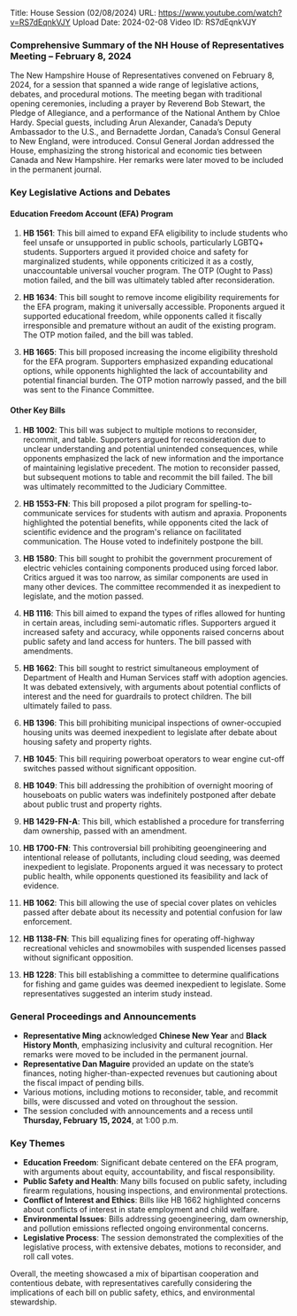 Title: House Session (02/08/2024)
URL: https://www.youtube.com/watch?v=RS7dEqnkVJY
Upload Date: 2024-02-08
Video ID: RS7dEqnkVJY

### Comprehensive Summary of the NH House of Representatives Meeting – February 8, 2024

The New Hampshire House of Representatives convened on February 8, 2024, for a session that spanned a wide range of legislative actions, debates, and procedural motions. The meeting began with traditional opening ceremonies, including a prayer by Reverend Bob Stewart, the Pledge of Allegiance, and a performance of the National Anthem by Chloe Hardy. Special guests, including Arun Alexander, Canada’s Deputy Ambassador to the U.S., and Bernadette Jordan, Canada’s Consul General to New England, were introduced. Consul General Jordan addressed the House, emphasizing the strong historical and economic ties between Canada and New Hampshire. Her remarks were later moved to be included in the permanent journal.

### Key Legislative Actions and Debates

#### **Education Freedom Account (EFA) Program**
1. **HB 1561**: This bill aimed to expand EFA eligibility to include students who feel unsafe or unsupported in public schools, particularly LGBTQ+ students. Supporters argued it provided choice and safety for marginalized students, while opponents criticized it as a costly, unaccountable universal voucher program. The OTP (Ought to Pass) motion failed, and the bill was ultimately tabled after reconsideration.
   
2. **HB 1634**: This bill sought to remove income eligibility requirements for the EFA program, making it universally accessible. Proponents argued it supported educational freedom, while opponents called it fiscally irresponsible and premature without an audit of the existing program. The OTP motion failed, and the bill was tabled.

3. **HB 1665**: This bill proposed increasing the income eligibility threshold for the EFA program. Supporters emphasized expanding educational options, while opponents highlighted the lack of accountability and potential financial burden. The OTP motion narrowly passed, and the bill was sent to the Finance Committee.

#### **Other Key Bills**
1. **HB 1002**: This bill was subject to multiple motions to reconsider, recommit, and table. Supporters argued for reconsideration due to unclear understanding and potential unintended consequences, while opponents emphasized the lack of new information and the importance of maintaining legislative precedent. The motion to reconsider passed, but subsequent motions to table and recommit the bill failed. The bill was ultimately recommitted to the Judiciary Committee.

2. **HB 1553-FN**: This bill proposed a pilot program for spelling-to-communicate services for students with autism and apraxia. Proponents highlighted the potential benefits, while opponents cited the lack of scientific evidence and the program's reliance on facilitated communication. The House voted to indefinitely postpone the bill.

3. **HB 1580**: This bill sought to prohibit the government procurement of electric vehicles containing components produced using forced labor. Critics argued it was too narrow, as similar components are used in many other devices. The committee recommended it as inexpedient to legislate, and the motion passed.

4. **HB 1116**: This bill aimed to expand the types of rifles allowed for hunting in certain areas, including semi-automatic rifles. Supporters argued it increased safety and accuracy, while opponents raised concerns about public safety and land access for hunters. The bill passed with amendments.

5. **HB 1662**: This bill sought to restrict simultaneous employment of Department of Health and Human Services staff with adoption agencies. It was debated extensively, with arguments about potential conflicts of interest and the need for guardrails to protect children. The bill ultimately failed to pass.

6. **HB 1396**: This bill prohibiting municipal inspections of owner-occupied housing units was deemed inexpedient to legislate after debate about housing safety and property rights.

7. **HB 1045**: This bill requiring powerboat operators to wear engine cut-off switches passed without significant opposition.

8. **HB 1049**: This bill addressing the prohibition of overnight mooring of houseboats on public waters was indefinitely postponed after debate about public trust and property rights.

9. **HB 1429-FN-A**: This bill, which established a procedure for transferring dam ownership, passed with an amendment.

10. **HB 1700-FN**: This controversial bill prohibiting geoengineering and intentional release of pollutants, including cloud seeding, was deemed inexpedient to legislate. Proponents argued it was necessary to protect public health, while opponents questioned its feasibility and lack of evidence.

11. **HB 1062**: This bill allowing the use of special cover plates on vehicles passed after debate about its necessity and potential confusion for law enforcement.

12. **HB 1138-FN**: This bill equalizing fines for operating off-highway recreational vehicles and snowmobiles with suspended licenses passed without significant opposition.

13. **HB 1228**: This bill establishing a committee to determine qualifications for fishing and game guides was deemed inexpedient to legislate. Some representatives suggested an interim study instead.

### General Proceedings and Announcements
- **Representative Ming** acknowledged **Chinese New Year** and **Black History Month**, emphasizing inclusivity and cultural recognition. Her remarks were moved to be included in the permanent journal.
- **Representative Dan Maguire** provided an update on the state’s finances, noting higher-than-expected revenues but cautioning about the fiscal impact of pending bills.
- Various motions, including motions to reconsider, table, and recommit bills, were discussed and voted on throughout the session.
- The session concluded with announcements and a recess until **Thursday, February 15, 2024**, at 1:00 p.m.

### Key Themes
- **Education Freedom**: Significant debate centered on the EFA program, with arguments about equity, accountability, and fiscal responsibility.
- **Public Safety and Health**: Many bills focused on public safety, including firearm regulations, housing inspections, and environmental protections.
- **Conflict of Interest and Ethics**: Bills like HB 1662 highlighted concerns about conflicts of interest in state employment and child welfare.
- **Environmental Issues**: Bills addressing geoengineering, dam ownership, and pollution emissions reflected ongoing environmental concerns.
- **Legislative Process**: The session demonstrated the complexities of the legislative process, with extensive debates, motions to reconsider, and roll call votes.

Overall, the meeting showcased a mix of bipartisan cooperation and contentious debate, with representatives carefully considering the implications of each bill on public safety, ethics, and environmental stewardship.
